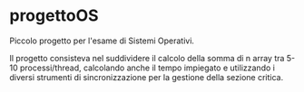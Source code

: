 # progettoOS
Piccolo progetto per l'esame di Sistemi Operativi.

Il progetto consisteva nel suddividere il calcolo della somma di n array tra 5-10 processi/thread, calcolando anche il tempo impiegato e utilizzando i diversi strumenti di sincronizzazione per la gestione della sezione critica.
